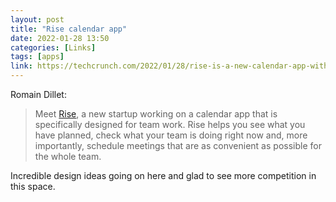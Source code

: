 ```yaml
---
layout: post
title: "Rise calendar app"
date: 2022-01-28 13:50
categories: [Links]
tags: [apps]
link: https://techcrunch.com/2022/01/28/rise-is-a-new-calendar-app-with-a-scheduling-engine-for-teams/
---
```


Romain Dillet:

>Meet [Rise](https://risecalendar.com/), a new startup working on a calendar app that is specifically designed for team work. Rise helps you see what you have planned, check what your team is doing right now and, more importantly, schedule meetings that are as convenient as possible for the whole team.

Incredible design ideas going on here and glad to see more competition in this space.
